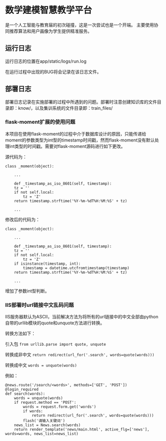 # 数学建模智慧教学平台
是一个人工智能与教育届的初次碰撞，这是一次尝试也是一个开端。
主要使用协同推荐算法和用户画像为学生提供精准服务。

## 运行日志
运行日志的位置在app/static/logs/run.log

在运行过程中出现的BUG将会记录在该日志文件。

## 部署日志
部署日志记录在实施部署的过程中所遇到的问题。部署时注意创建知识库的文件目录即：know/，以及集训系统的文件目录即：train_files/

### flask-moment扩展的使用问题
本项目在使用flask-moment的过程中介于数据库设计的原因，只能传递给moment的参数类型为int型的timestamp时间戳，然而flask-moment没有默认处理int类型的时间戳。需要对flask-moment源码进行如下更改。

源代码为：
```
class _moment(object):

    ...
    
    def _timestamp_as_iso_8601(self, timestamp):
    tz = ''
    if not self.local:
        tz = 'Z'
    return timestamp.strftime('%Y-%m-%dT%H:%M:%S' + tz)
    
    ...
```

修改后的代码为：
```
class _moment(object):

    ...
    
    def _timestamp_as_iso_8601(self, timestamp):
    tz = ''
    if not self.local:
        tz = 'Z'
    if isinstance(timestamp, int):
        timestamp = datetime.utcfromtimestamp(timestamp)
    return timestamp.strftime('%Y-%m-%dT%H:%M:%S' + tz)
    
    ...
```

增加了参数int型判断。

### IIS部署时url链接中文乱码问题
IIS服务器默认为ASCII，当前解决方法为将所有的url链接中的中文全部由python自带的urllib模块的quote和unquote方法进行转换。

转换方法如下：

引入包
`from urllib.parse import quote, unquote`

转换成非中文
`return redirect(url_for('.search', words=quote(words)))`

转换成中文
`words = unquote(words)`

例如：
```
@news.route('/search/<words>', methods=['GET', 'POST'])
@login_required
def search(words):
    words = unquote(words)
    if request.method == 'POST':
        words = request.form.get('words')
        if words:
            return redirect(url_for('.search', words=quote(words)))
        flash('请输入关键词')
    news_list = News.search(words)
    return render_template('news/main.html', active_flg=['news'], words=words, news_list=news_list)
```


